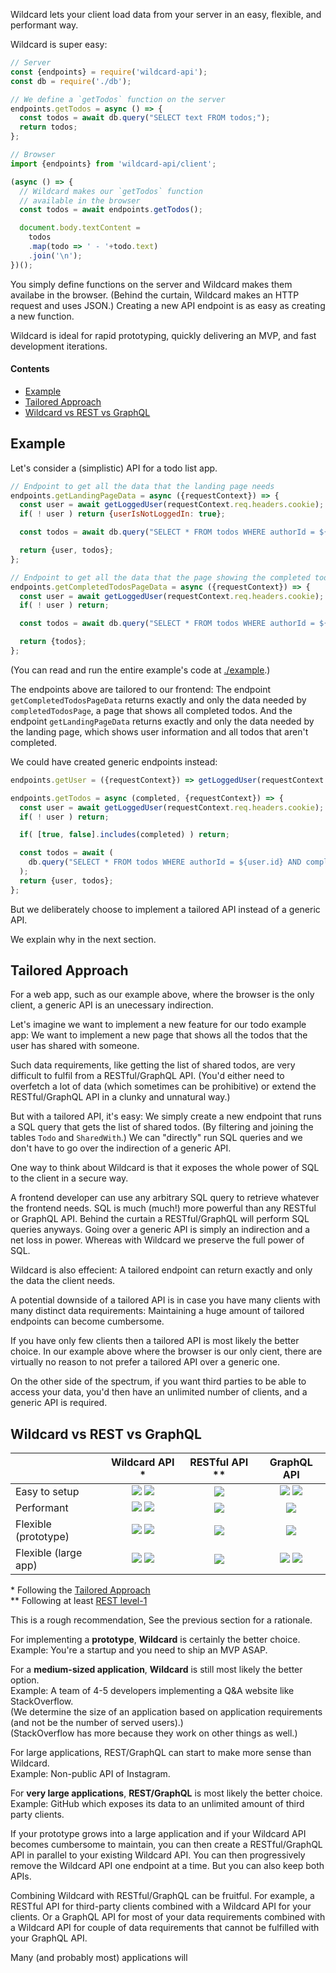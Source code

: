 Wildcard lets your client load data from your server in an easy, flexible, and performant way.

Wildcard is super easy:

~~~js
// Server
const {endpoints} = require('wildcard-api');
const db = require('./db');

// We define a `getTodos` function on the server
endpoints.getTodos = async () => {
  const todos = await db.query("SELECT text FROM todos;");
  return todos;
};

// Browser
import {endpoints} from 'wildcard-api/client';

(async () => {
  // Wildcard makes our `getTodos` function
  // available in the browser
  const todos = await endpoints.getTodos();

  document.body.textContent =
    todos
    .map(todo => ' - '+todo.text)
    .join('\n');
})();
~~~

You simply define functions on the server and Wildcard makes them availabe in the browser.
(Behind the curtain, Wildcard makes an HTTP request and uses JSON.)
Creating a new API endpoint is as easy as creating a new function.

Wildcard is ideal for rapid prototyping, quickly delivering an MVP, and fast development iterations.

#### Contents

 - [Example](#example)
 - [Tailored Approach](#tailored-approach)
 - [Wildcard vs REST vs GraphQL](#wildcard-vs-rest-vs-graphql)


## Example

Let's consider a (simplistic) API for a todo list app.

~~~js
// Endpoint to get all the data that the landing page needs
endpoints.getLandingPageData = async ({requestContext}) => {
  const user = await getLoggedUser(requestContext.req.headers.cookie);
  if( ! user ) return {userIsNotLoggedIn: true};

  const todos = await db.query("SELECT * FROM todos WHERE authorId = ${user.id} AND completed = false;");

  return {user, todos};
};

// Endpoint to get all the data that the page showing the completed todos needs
endpoints.getCompletedTodosPageData = async ({requestContext}) => {
  const user = await getLoggedUser(requestContext.req.headers.cookie);
  if( ! user ) return;

  const todos = await db.query("SELECT * FROM todos WHERE authorId = ${user.id} AND completed = true;");

  return {todos};
};
~~~

(You can read and run the entire example's code at [./example](/example/).)

The endpoints above are tailored to our frontend:
The endpoint `getCompletedTodosPageData` returns exactly and only the data needed by `completedTodosPage`,
a page that shows all completed todos.
And the endpoint `getLandingPageData` returns exactly and only the data needed by the landing page,
which shows user information and all todos that aren't completed.

We could have created generic endpoints instead:

~~~js
endpoints.getUser = ({requestContext}) => getLoggedUser(requestContext.req.headers.cookie);

endpoints.getTodos = async (completed, {requestContext}) => {
  const user = await getLoggedUser(requestContext.req.headers.cookie);
  if( ! user ) return;

  if( [true, false].includes(completed) ) return;

  const todos = await (
    db.query("SELECT * FROM todos WHERE authorId = ${user.id} AND completed = ${completed};")
  );
  return {user, todos};
};
~~~

But we deliberately choose to implement a tailored API instead of a generic API.

We explain why in the next section.

## Tailored Approach

For a web app,
such as our example above,
where the browser is the only client,
a generic API is an unecessary indirection.

Let's imagine we want to implement a new feature for our todo example app:
We want to implement a new page that shows all the todos that the user has shared with someone.

Such data requirements, like getting the list of shared todos,
are very difficult to fulfil from a RESTful/GraphQL API.
(You'd either need to overfetch a lot of data (which sometimes can be prohibitive)
or extend the RESTful/GraphQL API in a clunky and unnatural way.)

But with a tailored API, it's easy:
We simply create a new endpoint that runs a SQL query that gets the list of shared todos.
(By filtering and joining the tables `Todo` and `SharedWith`.)
We can "directly" run SQL queries and we don't have to go over the indirection of a generic API.

One way to think about Wildcard is that it exposes the whole power of SQL to the client in a secure way.

A frontend developer can use any arbitrary SQL query to retrieve whatever the frontend needs.
SQL is much (much!) more powerful than any RESTful or GraphQL API.
Behind the curtain a RESTful/GraphQL will perform SQL queries anyways.
Going over a generic API is simply an indirection and a net loss in power.
Whereas with Wildcard we preserve the full power of SQL.

Wildcard is also effecient:
A tailored endpoint can return exactly and only the data the client needs.

A potential downside of a tailored API
is in case you have many clients with many distinct data requirements:
Maintaining a huge amount of tailored endpoints can become cumbersome.

If you have only few clients then a tailored API is most likely the better choice.
In our example above where the browser is our only cient,
there are virtually no reason to not prefer a tailored API over a generic one.

On the other side of the spectrum,
if you want third parties to be able to access your data,
you'd then have an unlimited number of clients,
and a generic API is required.

## Wildcard vs REST vs GraphQL

|                     | Wildcard API \*  | RESTful API \*\* | GraphQL API |
| ------------------- | :--------------: | :--------------: | :---------: |
| Easy to setup       | <img src='https://github.com/reframejs/reframe/raw/master/helpers/wildcard-api/docs/images/plus.svg?sanitize=true'/> <img src='https://github.com/reframejs/reframe/raw/master/helpers/wildcard-api/docs/images/plus.svg?sanitize=true'/> | <img src='https://github.com/reframejs/reframe/raw/master/helpers/wildcard-api/docs/images/minus.svg?sanitize=true'/> | <img src='https://github.com/reframejs/reframe/raw/master/helpers/wildcard-api/docs/images/minus.svg?sanitize=true'/> <img src='https://github.com/reframejs/reframe/raw/master/helpers/wildcard-api/docs/images/minus.svg?sanitize=true'/> |
| Performant           | <img src='https://github.com/reframejs/reframe/raw/master/helpers/wildcard-api/docs/images/plus.svg?sanitize=true'/> <img src='https://github.com/reframejs/reframe/raw/master/helpers/wildcard-api/docs/images/plus.svg?sanitize=true'/> | <img src='https://github.com/reframejs/reframe/raw/master/helpers/wildcard-api/docs/images/minus.svg?sanitize=true'/> | <img src='https://github.com/reframejs/reframe/raw/master/helpers/wildcard-api/docs/images/plus.svg?sanitize=true'/> |
| Flexible (prototype) | <img src='https://github.com/reframejs/reframe/raw/master/helpers/wildcard-api/docs/images/plus.svg?sanitize=true'/> <img src='https://github.com/reframejs/reframe/raw/master/helpers/wildcard-api/docs/images/plus.svg?sanitize=true'/> | <img src='https://github.com/reframejs/reframe/raw/master/helpers/wildcard-api/docs/images/minus.svg?sanitize=true'/> | <img src='https://github.com/reframejs/reframe/raw/master/helpers/wildcard-api/docs/images/plus.svg?sanitize=true'/> |
| Flexible (large app) | <img src='https://github.com/reframejs/reframe/raw/master/helpers/wildcard-api/docs/images/minus.svg?sanitize=true'/> <img src='https://github.com/reframejs/reframe/raw/master/helpers/wildcard-api/docs/images/minus.svg?sanitize=true'/> | <img src='https://github.com/reframejs/reframe/raw/master/helpers/wildcard-api/docs/images/plus.svg?sanitize=true'/> | <img src='https://github.com/reframejs/reframe/raw/master/helpers/wildcard-api/docs/images/plus.svg?sanitize=true'/> <img src='https://github.com/reframejs/reframe/raw/master/helpers/wildcard-api/docs/images/plus.svg?sanitize=true'/> |

\* Following the [Tailored Approach](#tailored-approach)
<br/>
\*\* Following at least [REST level-1](https://martinfowler.com/articles/richardsonMaturityModel.html#level1)

This is a rough recommendation,
See the previous section for a rationale.

For implementing a **prototype**,
**Wildcard** is certainly the better choice.
<br/>
Example: You're a startup and you need to ship an MVP ASAP.

For a **medium-sized application**,
**Wildcard** is still most likely the better option.
<br/>
Example: A team of 4-5 developers implementing a Q&A website like StackOverflow.
<br/>
(We determine the size of an application based on application requirements (and not be the number of served users).)
<br/>
(StackOverflow has more because they work on other things as well.)

For large applications, REST/GraphQL can start to make more sense than Wildcard.
<br/>
Example: Non-public API of Instagram.

For **very large applications**, **REST/GraphQL** is most likely the better choice.
<br/>
Example: GitHub which exposes its data to an unlimited amount of third party clients.

If your prototype grows into a large application and if your Wildcard API becomes cumbersome to maintain,
you can then create a RESTful/GraphQL API in parallel to your existing Wildcard API.
You can then progressively remove the Wildcard API one endpoint at a time.
But you can also keep both APIs.

Combining Wildcard with RESTful/GraphQL can be fruitful.
For example, a RESTful API for third-party clients combined with a Wildcard API for your clients.
Or a GraphQL API for most of your data requirements combined with a Wildcard API
for couple of data requirements that cannot be fulfilled with your GraphQL API.

Many (and probably most) applications will 
